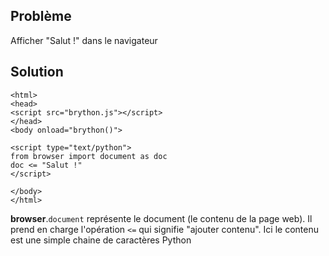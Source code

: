Problème
--------

Afficher "Salut !" dans le navigateur


Solution
--------

    <html>
    <head>
    <script src="brython.js"></script>
    </head>
    <body onload="brython()">
    
    <script type="text/python">
    from browser import document as doc
    doc <= "Salut !"
    </script>
    
    </body>
    </html>

**browser**.`document` représente le document (le contenu de la page web). Il prend en charge l'opération `<=` qui signifie "ajouter contenu". Ici le contenu est une simple chaine de caractères Python

